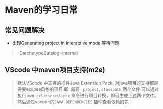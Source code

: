 # Maven的学习日常

## 常见问题解决

- 出现Generating project in Interactive mode 等待问题

> -DarchetypeCatalog=internal

## VScode 中maven项目支持(m2e)

> 默认VScode 中支持的插件Java Extension Pack, 对java项目的支持都是需要eclipse风格的项目
> 即: 需要 `.project`, `classpath` 两个文件
> 可以通过执行 `mvn eclipse:eclipse` 命令进行项目转换，即可生成上述两个文件。
> 然后通过vscode的`JAVA DEPENDENCIES` 插件查看依赖的包
